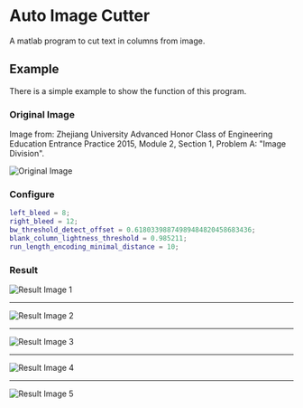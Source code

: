 # Auto Image Cutter
A matlab program to cut text in columns from image.

## Example

There is a simple example to show the function of this program.

### Original Image

Image from: Zhejiang University Advanced Honor Class of Engineering Education Entrance Practice 2015, Module 2, Section 1, Problem A: "Image Division".

![Original Image](sample/sample.bmp)

### Configure

```Matlab
left_bleed = 8;
right_bleed = 12;
bw_threshold_detect_offset = 0.61803398874989484820458683436;
blank_column_lightness_threshold = 0.985211;
run_length_encoding_minimal_distance = 10;
```

### Result

![Result Image 1](sample/sample.bmp.cut001.bmp)
* * *
![Result Image 2](sample/sample.bmp.cut002.bmp)
* * *
![Result Image 3](sample/sample.bmp.cut003.bmp)
* * *
![Result Image 4](sample/sample.bmp.cut004.bmp)
* * *
![Result Image 5](sample/sample.bmp.cut005.bmp)
